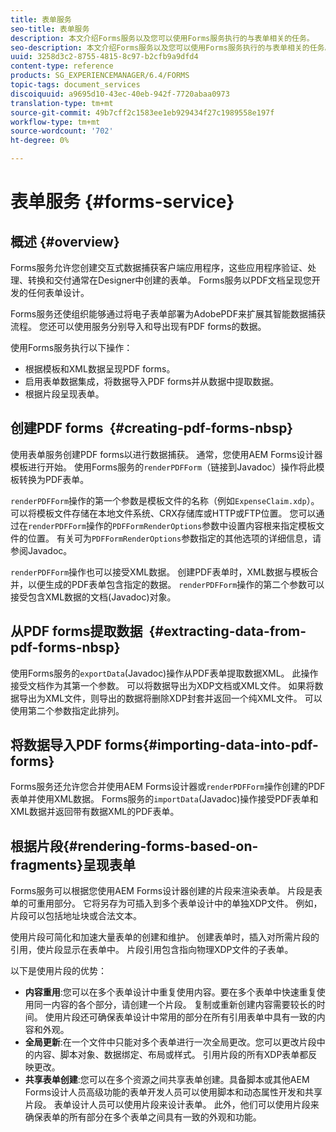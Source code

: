 ```yaml
---
title: 表单服务
seo-title: 表单服务
description: 本文介绍Forms服务以及您可以使用Forms服务执行的与表单相关的任务。
seo-description: 本文介绍Forms服务以及您可以使用Forms服务执行的与表单相关的任务。
uuid: 3258d3c2-8755-4815-8c97-b2cfb9a9dfd4
content-type: reference
products: SG_EXPERIENCEMANAGER/6.4/FORMS
topic-tags: document_services
discoiquuid: a9695d10-43ec-40eb-942f-7720abaa0973
translation-type: tm+mt
source-git-commit: 49b7cff2c1583ee1eb929434f27c1989558e197f
workflow-type: tm+mt
source-wordcount: '702'
ht-degree: 0%

---
```



# 表单服务 {#forms-service}

## 概述 {#overview}

Forms服务允许您创建交互式数据捕获客户端应用程序，这些应用程序验证、处理、转换和交付通常在Designer中创建的表单。 Forms服务以PDF文档呈现您开发的任何表单设计。

Forms服务还使组织能够通过将电子表单部署为AdobePDF来扩展其智能数据捕获流程。 您还可以使用服务分别导入和导出现有PDF forms的数据。

使用Forms服务执行以下操作：

* 根据模板和XML数据呈现PDF forms。
* 启用表单数据集成，将数据导入PDF forms并从数据中提取数据。
* 根据片段呈现表单。

## 创建PDF forms  {#creating-pdf-forms-nbsp}

使用表单服务创建PDF forms以进行数据捕获。 通常，您使用AEM Forms设计器模板进行开始。 使用Forms服务的`renderPDFForm`（链接到Javadoc）操作将此模板转换为PDF表单。

`renderPDFForm`操作的第一个参数是模板文件的名称（例如`ExpenseClaim.xdp`）。 可以将模板文件存储在本地文件系统、CRX存储库或HTTP或FTP位置。 您可以通过在`renderPDFForm`操作的`PDFFormRenderOptions`参数中设置内容根来指定模板文件的位置。 有关可为`PDFFormRenderOptions`参数指定的其他选项的详细信息，请参阅Javadoc。

`renderPDFForm`操作也可以接受XML数据。 创建PDF表单时，XML数据与模板合并，以便生成的PDF表单包含指定的数据。 `renderPDFForm`操作的第二个参数可以接受包含XML数据的文档(Javadoc)对象。

## 从PDF forms提取数据  {#extracting-data-from-pdf-forms-nbsp}

使用Forms服务的`exportData`(Javadoc)操作从PDF表单提取数据XML。 此操作接受文档作为其第一个参数。 可以将数据导出为XDP文档或XML文件。 如果将数据导出为XML文件，则导出的数据将删除XDP封套并返回一个纯XML文件。 可以使用第二个参数指定此排列。

## 将数据导入PDF forms{#importing-data-into-pdf-forms}

Forms服务还允许您合并使用AEM Forms设计器或`renderPDFForm`操作创建的PDF表单并使用XML数据。 Forms服务的`importData`(Javadoc)操作接受PDF表单和XML数据并返回带有数据XML的PDF表单。

## 根据片段{#rendering-forms-based-on-fragments}呈现表单

Forms服务可以根据您使用AEM Forms设计器创建的片段来渲染表单。 片段是表单的可重用部分。 它将另存为可插入到多个表单设计中的单独XDP文件。 例如，片段可以包括地址块或合法文本。

使用片段可简化和加速大量表单的创建和维护。 创建表单时，插入对所需片段的引用，使片段显示在表单中。 片段引用包含指向物理XDP文件的子表单。

以下是使用片段的优势：

* **内容重用**:您可以在多个表单设计中重复使用内容。要在多个表单中快速重复使用同一内容的各个部分，请创建一个片段。 复制或重新创建内容需要较长的时间。 使用片段还可确保表单设计中常用的部分在所有引用表单中具有一致的内容和外观。
* **全局更新**:在一个文件中只能对多个表单进行一次全局更改。您可以更改片段中的内容、脚本对象、数据绑定、布局或样式。 引用片段的所有XDP表单都反映更改。
* **共享表单创建**:您可以在多个资源之间共享表单创建。具备脚本或其他AEM Forms设计人员高级功能的表单开发人员可以使用脚本和动态属性开发和共享片段。 表单设计人员可以使用片段来设计表单。 此外，他们可以使用片段来确保表单的所有部分在多个表单之间具有一致的外观和功能。

